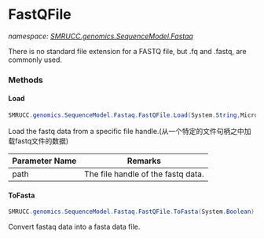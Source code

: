 ﻿# FastQFile
_namespace: [SMRUCC.genomics.SequenceModel.Fastaq](./index.md)_

There is no standard file extension for a FASTQ file, but .fq and .fastq, are commonly used.



### Methods

#### Load
```csharp
SMRUCC.genomics.SequenceModel.Fastaq.FastQFile.Load(System.String,Microsoft.VisualBasic.Text.Encodings)
```
Load the fastq data from a specific file handle.(从一个特定的文件句柄之中加载fastq文件的数据)

|Parameter Name|Remarks|
|--------------|-------|
|path|The file handle of the fastq data.|


#### ToFasta
```csharp
SMRUCC.genomics.SequenceModel.Fastaq.FastQFile.ToFasta(System.Boolean)
```
Convert fastaq data into a fasta data file.


